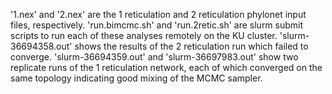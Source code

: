 '1.nex' and '2.nex' are the 1 reticulation and 2 reticulation phylonet input files, respectively. 'run.bimcmc.sh' and 'run.2retic.sh' are slurm submit scripts to run each of these analyses remotely on the KU cluster. 'slurm-36694358.out' shows the results of the 2 reticulation run which failed to converge. 'slurm-36694359.out' and 'slurm-36697983.out' show two replicate runs of the 1 reticulation network, each of which converged on the same topology indicating good mixing of the MCMC sampler.
